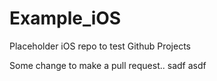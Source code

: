 # Example_iOS
Placeholder iOS repo to test Github Projects

Some change to make a pull request.. 
sadf asdf 
